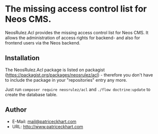 # The missing access control list for Neos CMS.

NeosRulez.Acl provides the missing access control list for Neos CMS. It allows the administration of access rights for backend- and also for frontend users via the Neos backend.

## Installation

The NeosRulez.Acl package is listed on packagist (https://packagist.org/packages/neosrulez/acl) - therefore you don't have to include the package in your "repositories" entry any more.

Just run ```composer require neosrulez/acl``` and ```./flow doctrine:update``` to create the database table.

## Author

* E-Mail: mail@patriceckhart.com
* URL: http://www.patriceckhart.com
